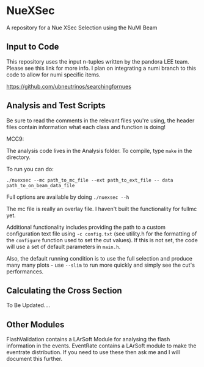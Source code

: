 # NueXSec
A repository for a Nue XSec Selection using the NuMI Beam

## Input to Code
This repository uses the input n-tuples written by the pandora LEE team. Please see this link for more info. I plan on integrating a numi branch to this code to allow for numi specific items. 

https://github.com/ubneutrinos/searchingfornues

## Analysis and Test Scripts
Be sure to read the comments in the relevant files you're using, the header files contain information what each class and function is doing!

MCC9:  

The analysis code lives in the Analysis folder. To compile, type `make` in the directory. 

To run you can do:
```
./nuexsec --mc path_to_mc_file --ext path_to_ext_file -- data path_to_on_beam_data_file
```

Full options are available by doing `./nuexsec --h`

The mc file is really an overlay file. I haven't built the functionality for fullmc yet.

Additional functionality includes providing the path to a custom configuration text file using `-c config.txt` (see utility.h for the formatting of the `configure` function used to set the cut values). If this is not set, the code will use a set of default parameters in `main.h`.

Also, the default running condition is to use the full selection and produce many many plots - use `--slim` to run more quickly and simply see the cut's performances.


## Calculating the Cross Section

To Be Updated....


## Other Modules

FlashValidation contains a LArSoft Module for analysing the flash information in the events. EventRate contains a LArSoft module to make the eventrate distribution. If you need to use these then ask me and I will document this further. 
